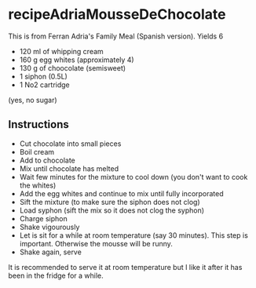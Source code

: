 recipeAdriaMousseDeChocolate
============================

This is from Ferran Adria's Family Meal (Spanish version). Yields 6

- 120 ml of whipping cream
- 160 g egg whites (approximately 4)
- 130 g of choocolate (semisweet)
- 1 siphon (0.5L)
- 1 No2 cartridge

(yes, no sugar)

Instructions
------------

- Cut chocolate into small pieces
- Boil cream
- Add to chocolate
- Mix until chocolate has melted
- Wait few minutes for the mixture to cool down (you don't want to cook the whites)
- Add the egg whites and continue to mix until fully incorporated
- Sift the mixture (to make sure the siphon does not clog)
- Load syphon (sift the mix so it does not clog the syphon)
- Charge siphon
- Shake vigourously
- Let is sit for a while at room temperature (say 30 minutes). This step is important. Otherwise the mousse will be runny.
- Shake again, serve

It is recommended to serve it at room temperature but I like it after it has been in the fridge for a while.


